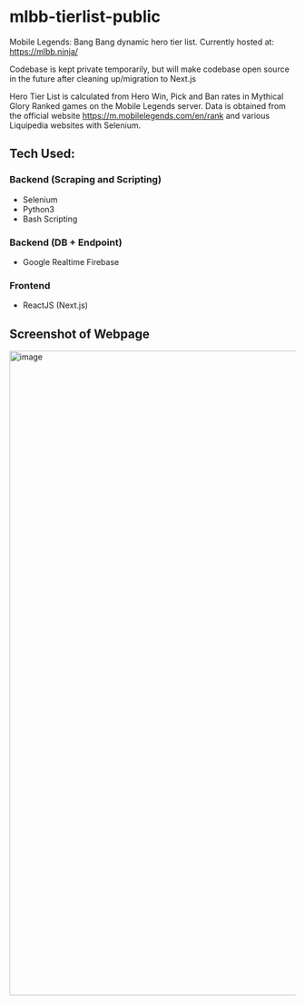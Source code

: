 # mlbb-tierlist-public
Mobile Legends: Bang Bang dynamic hero tier list. Currently hosted at: https://mlbb.ninja/ 

Codebase is kept private temporarily, but will make codebase open source in the future after cleaning up/migration to Next.js

Hero Tier List is calculated from Hero Win, Pick and Ban rates in Mythical Glory Ranked games on the Mobile Legends server. 
Data is obtained from the official website https://m.mobilelegends.com/en/rank and various Liquipedia websites with Selenium.

## Tech Used:
### Backend (Scraping and Scripting)
- Selenium
- Python3
- Bash Scripting
### Backend (DB + Endpoint)
- Google Realtime Firebase
### Frontend
- ReactJS (Next.js)

## Screenshot of Webpage
<img width="1136" alt="image" src="https://user-images.githubusercontent.com/48997733/187604509-3ecf3409-d03f-4f68-baee-754ef5aea56a.png">
